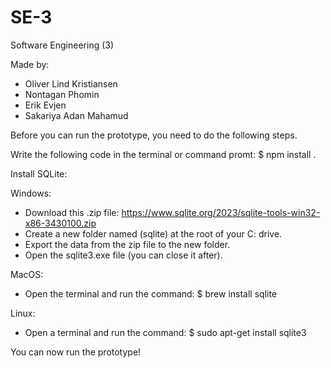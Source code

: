 # SE-3
Software Engineering (3)

Made by:
 - Oliver Lind Kristiansen
 - Nontagan Phomin
 - Erik Evjen
 - Sakariya Adan Mahamud

Before you can run the prototype, you need to do the following steps.

Write the following code in the terminal or command promt:
    $ npm install .


Install SQLite:

  Windows:
   - Download this .zip file: https://www.sqlite.org/2023/sqlite-tools-win32-x86-3430100.zip
   - Create a new folder named (sqlite) at the root of your C: drive.
   - Export the data from the zip file to the new folder.
   - Open the sqlite3.exe file (you can close it after).

  MacOS:
   - Open the terminal and run the command:
       $ brew install sqlite

  Linux:
   - Open a terminal and run the command:
       $ sudo apt-get install sqlite3


You can now run the prototype!
